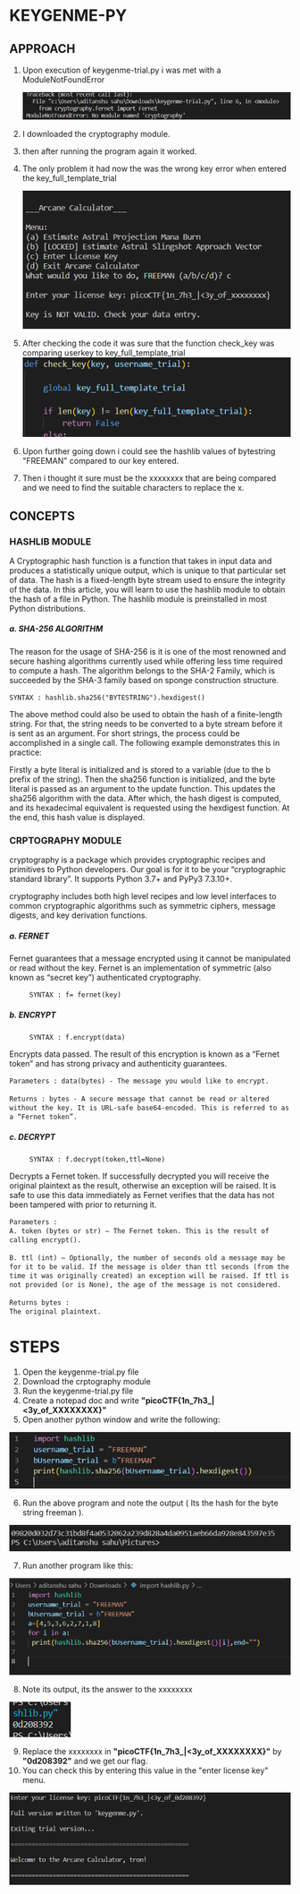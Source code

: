 # KEYGENME-PY

## APPROACH

1. Upon execution of keygenme-trial.py i was met with a ModuleNotFoundError
   
        
    ![Alt text](ss1.png.png)

2. I downloaded the cryptography module.
3. then after running the program again it worked.
4. The only problem it had now the was the wrong key error when entered the key_full_template_trial
    
    ![Alt text](ddd.png)
5. After checking the code it was sure that the function check_key was comparing userkey to key_full_template_trial
   ![Alt text](image.png)
6. Upon further going down i could see the hashlib values of bytestring "FREEMAN" compared to our key entered.
7. Then i thought it sure must be the xxxxxxxx that are being compared and we need to find the suitable characters to replace the x.
   
## CONCEPTS
### HASHLIB MODULE
A Cryptographic hash function is a function that takes in input data and produces a statistically unique output, which is unique to that particular set of data. The hash is a fixed-length byte stream used to ensure the integrity of the data. In this article, you will learn to use the hashlib module to obtain the hash of a file in Python. The hashlib module is preinstalled in most Python distributions.

##### a. SHA-256 ALGORITHM
The reason for the usage of SHA-256 is it is one of the most renowned and secure hashing algorithms currently used while offering less time required to compute a hash. The algorithm belongs to the SHA-2 Family, which is succeeded by the SHA-3 family based on sponge construction structure.

    SYNTAX : hashlib.sha256("BYTESTRING").hexdigest()

The above method could also be used to obtain the hash of a finite-length string. For that, the string needs to be converted to a byte stream before it is sent as an argument. For short strings, the process could be accomplished in a single call. The following example demonstrates this in practice:

Firstly a byte literal is initialized and is stored to a variable (due to the b prefix of the string). Then the sha256 function is initialized, and the byte literal is passed as an argument to the update function. This updates the sha256 algorithm with the data. After which, the hash digest is computed, and its hexadecimal equivalent is requested using the hexdigest function. At the end, this hash value is displayed.
### CRPTOGRAPHY MODULE
cryptography is a package which provides cryptographic recipes and primitives to Python developers. Our goal is for it to be your “cryptographic standard library”. It supports Python 3.7+ and PyPy3 7.3.10+.

cryptography includes both high level recipes and low level interfaces to common cryptographic algorithms such as symmetric ciphers, message digests, and key derivation functions.
##### a. FERNET
Fernet guarantees that a message encrypted using it cannot be manipulated or read without the key. Fernet is an implementation of symmetric (also known as “secret key”) authenticated cryptography.

         SYNTAX : f= fernet(key)
##### b. ENCRYPT
         SYNTAX : f.encrypt(data)
Encrypts data passed. The result of this encryption is known as a “Fernet token” and has strong privacy and authenticity guarantees.

    Parameters : data(bytes) - The message you would like to encrypt.

    Returns : bytes - A secure message that cannot be read or altered without the key. It is URL-safe base64-encoded. This is referred to as a “Fernet token”.
##### c. DECRYPT
         SYNTAX : f.decrypt(token,ttl=None)
Decrypts a Fernet token. If successfully decrypted you will receive the original plaintext as the result, otherwise an exception will be raised. It is safe to use this data immediately as Fernet verifies that the data has not been tampered with prior to returning it.

    Parameters : 
    A. token (bytes or str) – The Fernet token. This is the result of calling encrypt().

    B. ttl (int) – Optionally, the number of seconds old a message may be for it to be valid. If the message is older than ttl seconds (from the time it was originally created) an exception will be raised. If ttl is not provided (or is None), the age of the message is not considered.

    Returns bytes : 
    The original plaintext.

# STEPS
1. Open the keygenme-trial.py file
2. Download the crptography module
3. Run the keygenme-trial.py file
4. Create a notepad doc and write **"picoCTF{1n_7h3_|<3y_of_XXXXXXXX}"**
5. Open another python window and write the following:
   
![Alt text](image-1.png)

6. Run the above program and note the output ( Its the hash for the byte string freeman ).
   
![Alt text](image-2.png)

7. Run another program like this:

![Alt text](image-3.png)

8. Note its output, its the answer to the xxxxxxxx

![Alt text](image-4.png)

9. Replace the xxxxxxxx in **"picoCTF{1n_7h3_|<3y_of_XXXXXXXX}"** by **"0d208392"** and we get our flag.
10. You can check this by entering this value in the "enter license key" menu.
    
![Alt text](image-5.png)
